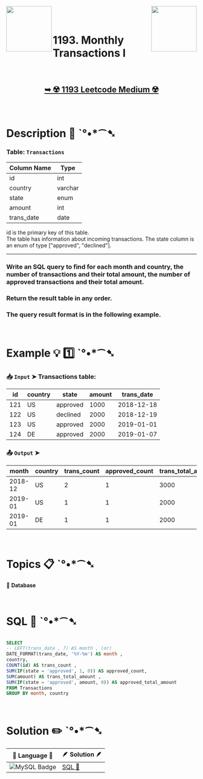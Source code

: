 
[<img align="left" src ="https://github.com/user-attachments/assets/c5e05cce-05ba-4f7d-8cea-67dc1112ab98" width = "120px" />](https://github.com/Prakhar-002/LEETCODE/tree/main/%F0%9F%93%9A%20Study%20%F0%9F%8E%A7%20Plan%20%F0%9F%91%A8%F0%9F%8F%BB%E2%80%8D%F0%9F%92%BB/%F0%9F%93%A6%20SQL%2050%20-%20%F0%9F%8C%BD%20Crack%20SQL%20Interview/%F0%9F%94%AC%20Examine%20Thoroughly%20%F0%9F%A7%AC/03%20Basic%20Aggregate%20Functions/Day%20%E2%9E%BA%2019%20%F0%9F%8C%BD%201211.%20Queries%20Quality%20and%20Percentage)
[<img align="right" src ="https://github.com/user-attachments/assets/6614aa7c-a424-4349-b963-2111d9e9aa0d" width = "120px" />](https://github.com/Prakhar-002/LEETCODE/tree/main/%F0%9F%93%9A%20Study%20%F0%9F%8E%A7%20Plan%20%F0%9F%91%A8%F0%9F%8F%BB%E2%80%8D%F0%9F%92%BB/%F0%9F%93%A6%20SQL%2050%20-%20%F0%9F%8C%BD%20Crack%20SQL%20Interview/%F0%9F%94%AC%20Examine%20Thoroughly%20%F0%9F%A7%AC/03%20Basic%20Aggregate%20Functions/Day%20%E2%9E%BA%2021%20%F0%9F%8C%BD%201174.%20Immediate%20Food%20Delivery%20II)

</br>
</br>

# 1193. Monthly Transactions I

</br>

<h2 align="center"> 

<a href="https://leetcode.com/problems/monthly-transactions-i/description/?envType=study-plan-v2&envId=top-sql-50"><strong>➥ ☢️ 1193 Leetcode Medium ☢️ </strong></a>
</h2>

</br>

# Description 📜 ˋ°•*⁀➷

### Table: `Transactions`


| Column Name   | Type    |
|---------------|---------|
| id            | int     |
| country       | varchar |
| state         | enum    |
| amount        | int     |
| trans_date    | date    |

id is the primary key of this table.</br>
The table has information about incoming transactions.
The state column is an enum of type ["approved", "declined"].

---

### Write an SQL query to find for each month and country, the number of transactions and their total amount, the number of approved transactions and their total amount.

### Return the result table in any order.

### The query result format is in the following example.

</br>

# Example 💡 1️⃣ ˋ°•*⁀➷

  ### 📥 `Input`  ➤ Transactions table:

| id  | country | state    | amount | trans_date |
| --- | ------- | -------- | ------ | ---------- |
| 121 | US      | approved | 1000   | 2018-12-18 |
| 122 | US      | declined | 2000   | 2018-12-19 |
| 123 | US      | approved | 2000   | 2019-01-01 |
| 124 | DE      | approved | 2000   | 2019-01-07 |

  ### 📤 `Output`  ➤

| month   | country | trans_count | approved_count | trans_total_amount | approved_total_amount |
| ------- | ------- | ----------- | -------------- | ------------------ | --------------------- |
| 2018-12 | US      | 2           | 1              | 3000               | 1000                  |
| 2019-01 | US      | 1           | 1              | 2000               | 2000                  |
| 2019-01 | DE      | 1           | 1              | 2000               | 2000                  |

</br>

# Topics 📋 ˋ°•*⁀➷

🔸 **Database**  </br>

</br>

# SQL 🕍 ˋ°•*⁀➷

```sql

SELECT 
-- LEFT(trans_date , 7) AS month , (or)
DATE_FORMAT(trans_date, '%Y-%m') AS month ,
country, 
COUNT(id) AS trans_count ,
SUM(IF(state = 'approved', 1, 0)) AS approved_count,
SUM(amount) AS trans_total_amount ,
SUM(IF(state = 'approved', amount, 0)) AS approved_total_amount
FROM Transactions 
GROUP BY month, country 

```

</br>

# Solution ✏️ ˋ°•*⁀➷

| 📒 Language 📒  | 🪶 Solution 🪶 |
| ------------- | ------------- |
|  ![MySQL Badge](https://img.shields.io/badge/MySQL-4479A1?logo=mysql&logoColor=fff&style=for-the-badge)  | [SQL 🕍](https://github.com/Prakhar-002/LEETCODE/blob/main/%F0%9F%93%9A%20Study%20%F0%9F%8E%A7%20Plan%20%F0%9F%91%A8%F0%9F%8F%BB%E2%80%8D%F0%9F%92%BB/%F0%9F%93%A6%20SQL%2050%20-%20%F0%9F%8C%BD%20Crack%20SQL%20Interview/%F0%9F%94%AC%20Examine%20Thoroughly%20%F0%9F%A7%AC/03%20Basic%20Aggregate%20Functions/Day%20%E2%9E%BA%2020%20%F0%9F%8C%BD%201193.%20Monthly%20Transactions%20I/%F0%9F%95%8D%20SQL%20-%201193.%20Monthly%20Transactions%20I.sql) |
